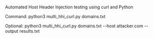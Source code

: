 
Automated Host Header Injection testing using curl and Python

Command: 
python3 multi_hhi_curl.py domains.txt

Optional:
python3 multi_hhi_curl.py domains.txt --host attacker.com --output results.txt
